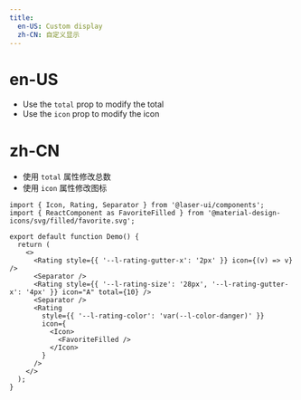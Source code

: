 ```yaml
---
title:
  en-US: Custom display
  zh-CN: 自定义显示
---
```


# en-US

- Use the `total` prop to modify the total
- Use the `icon` prop to modify the icon

# zh-CN

- 使用 `total` 属性修改总数
- 使用 `icon` 属性修改图标

```tsx
import { Icon, Rating, Separator } from '@laser-ui/components';
import { ReactComponent as FavoriteFilled } from '@material-design-icons/svg/filled/favorite.svg';

export default function Demo() {
  return (
    <>
      <Rating style={{ '--l-rating-gutter-x': '2px' }} icon={(v) => v} />
      <Separator />
      <Rating style={{ '--l-rating-size': '28px', '--l-rating-gutter-x': '4px' }} icon="A" total={10} />
      <Separator />
      <Rating
        style={{ '--l-rating-color': 'var(--l-color-danger)' }}
        icon={
          <Icon>
            <FavoriteFilled />
          </Icon>
        }
      />
    </>
  );
}
```
